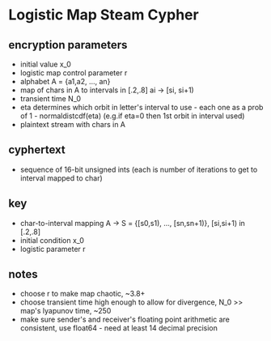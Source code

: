 # Logistic Map Steam Cypher

## encryption parameters
* initial value x_0
* logistic map control parameter r
* alphabet A = {a1,a2, ..., an}
* map of chars in A to intervals in [.2,.8]   ai -> [si, si+1)
* transient time N_0
* eta determines which orbit in letter's interval to use - each one as a prob of 1 - normaldistcdf(eta)   (e.g.if eta=0 then 1st orbit in interval used)
* plaintext stream with chars in A

## cyphertext
* sequence of 16-bit unsigned ints    (each is number of iterations to get to interval mapped to char)

## key
* char-to-interval mapping A -> S = {[s0,s1), ..., [sn,sn+1)},  [si,si+1) in [.2,.8]
* initial condition x_0
* logistic parameter r

## notes
* choose r to make map chaotic, ~3.8+
* choose transient time high enough to allow for divergence, N_0 >> map's lyapunov time, ~250
* make sure sender's and receiver's floating point arithmetic are consistent, use float64 - need at least 14 decimal precision